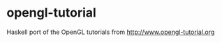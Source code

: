 opengl-tutorial
===============

Haskell port of the OpenGL tutorials from http://www.opengl-tutorial.org
